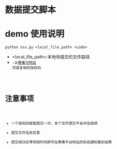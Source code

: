 # 数据提交脚本

# demo 使用说明
```
python oss.py <local_file_path> <code>
```
* <local_file_path>:本地待提交的文件路径
* <code>:从[赛事方网站](http://challenge.ai.mgtv.com/contest/detail) 页面复制的授权码

# 注意事项

* 一个授权码智能提交一次，多个文件提交不会评估成绩
* 提交文件名称任意
* 提交成功后等待段时间即可在赛事平台网站的系统通知看到结果

